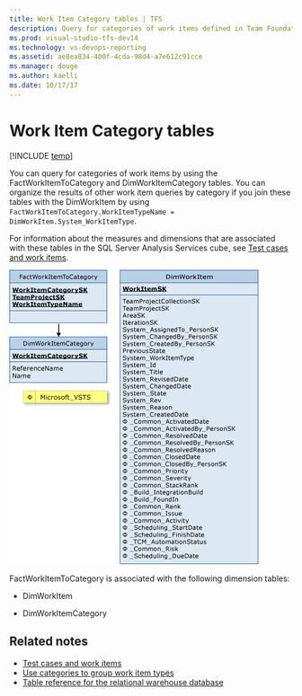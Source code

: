```yaml
---
title: Work Item Category tables | TFS
description: Query for categories of work items defined in Team Foundation Server  
ms.prod: visual-studio-tfs-dev14
ms.technology: vs-devops-reporting 
ms.assetid: ae8ea834-400f-4cda-98d4-a7e612c91cce
ms.manager: douge
ms.author: kaelli
ms.date: 10/17/17
---
```




# Work Item Category tables

[!INCLUDE [temp](../_shared/tfs-report-platform-version.md)]

You can query for categories of work items by using the FactWorkItemToCategory and DimWorkItemCategory tables. You can organize the results of other work item queries by category if you join these tables with the DimWorkItem by using `FactWorkItemToCategory.WorkItemTypeName = DimWorkItem.System_WorkItemType`.  
  
 For information about the measures and dimensions that are associated with these tables in the SQL Server Analysis Services cube, see [Test cases and work items](perspective-test-analyze-report-work.md).  
  
 ![Fact Tables for Work Item Category](_img/teamproj_factworkitemcategory.png "TeamProj_FactWorkItemCategory")  
  
 FactWorkItemToCategory is associated with the following dimension tables:  
  
-   DimWorkItem  
  
-   DimWorkItemCategory  
  
## Related notes 
-  [Test cases and work items](perspective-test-analyze-report-work.md)   
-  [Use categories to group work item types](../../work/customize/reference/use-categories-to-group-work-item-types.md)   
-  [Table reference for the relational warehouse database](table-reference-relational-warehouse-database.md)